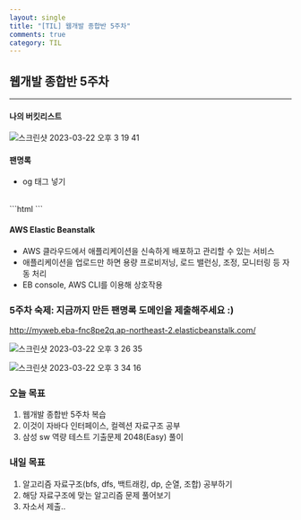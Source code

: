 ```yaml
---
layout: single
title: "[TIL] 웹개발 종합반 5주차"
comments: true
category: TIL
---
```


## 웹개발 종합반 5주차

---

####  나의 버킷리스트

![스크린샷 2023-03-22 오후 3 19 41](https://user-images.githubusercontent.com/97949070/226823222-4a3b0a0e-cc8f-4653-a335-047ea594e24e.png)


####  팬명록
* og 태그 넣기
<br>
```html
<meta property="og:title" content="내 사이트의 제목" /> 
<meta property="og:description" content="보고 있는 페이지의 내용 요약" />
<meta property="og:image" content="이미지 URL" />
```

#### AWS Elastic Beanstalk
* AWS 클라우드에서 애플리케이션을 신속하게 배포하고 관리할 수 있는 서비스
* 애플리케이션을 업로드만 하면 용량 프로비저닝, 로드 밸런싱, 조정, 모니터링 등 자동 처리
* EB console, AWS CLI를 이용해 상호작용

### 5주차 숙제: 지금까지 만든 팬명록 도메인을 제출해주세요 :)
http://myweb.eba-fnc8pe2q.ap-northeast-2.elasticbeanstalk.com/

![스크린샷 2023-03-22 오후 3 26 35](https://user-images.githubusercontent.com/97949070/226823284-67b2cf5f-6e55-4be2-82b1-03b9e5580346.png)

![스크린샷 2023-03-22 오후 3 34 16](https://user-images.githubusercontent.com/97949070/226823301-e39a92b2-5d94-4680-8795-cfed6593e609.png)



### 오늘 목표
1. 웹개발 종합반 5주차 복습
2. 이것이 자바다 인터페이스, 컬렉션 자료구조 공부
3. 삼성 sw 역량 테스트 기출문제 2048(Easy) 풀이

### 내일 목표
1. 알고리즘 자료구조(bfs, dfs, 백트래킹, dp, 순열, 조합) 공부하기
2. 해당 자료구조에 맞는 알고리즘 문제 풀어보기
3. 자소서 제출..

